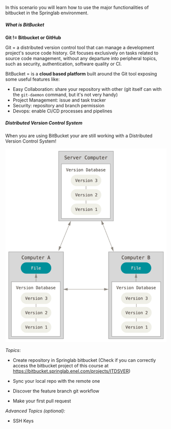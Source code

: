 In this scenario you will learn how to use the major functionalities of bitbucket in the Springlab environment.

##### What is BitBucket

**Git != Bitbucket or GitHub**

Git = a distributed version control tool that can manage a development project's source code history. Git focuses exclusively on tasks related to source code management, without any departure into peripheral topics, such as security, authentication, software quality or CI.

BitBucket = is a **cloud based platform** built around the Git tool exposing some useful features like:

* Easy Collaboration: share your repository with other (git itself can with the `git-daemon` command, but it's not very handy)
* Project Management: issue and task tracker
* Security: repository and branch permission
* Devops: enable CI/CD processes and pipelines


##### Distributed Version Control System

When you are using BitBucket your are still working with a Distributed Version Control System!

![](./assets/distributed_vcs.png)

*Topics*:

* Create repository in Springlab bitbucket (Check if you can correctly access the bitbucket project of this course at https://bitbucket.springlab.enel.com/projects/ITDSVER)

* Sync your local repo with the remote one

* Discover the feature branch git workflow

* Make your first pull request

*Advanced Topics (optional):*

* SSH Keys